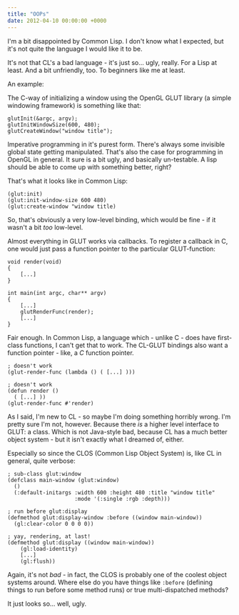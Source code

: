 ```yaml
---
title: "OOPs"
date: 2012-04-10 00:00:00 +0000
---
```

I'm a bit disappointed by Common Lisp. I don't know what I expected, but
it's not quite the language I would like it to be.

It's not that CL's a bad language - it's just so... ugly, really.
For a Lisp at least. And a bit unfriendly, too. To beginners like me
at least.

An example:

The C-way of initializing a window using the OpenGL GLUT library (a
simple windowing framework) is something like that:

    glutInit(&argc, argv);
    glutInitWindowSize(600, 480);
    glutCreateWindow("window title");

Imperative programming in it's purest form. There's always some invisible
global state getting manipulated. That's also the case for programming in
OpenGL in general. It sure is a bit ugly, and basically un-testable.
A lisp should be able to come up with something better, right?

That's what it looks like in Common Lisp:

    (glut:init)
    (glut:init-window-size 600 480)
    (glut:create-window "window title)

So, that's obviously a very low-level binding, which would be fine -
if it wasn't a bit *too* low-level.

Almost everything in GLUT works via callbacks. To register a callback in C,
one would just pass a function pointer to the particular GLUT-function:

    void render(void)
    {
        [...]
    }

    int main(int argc, char** argv)
    {
        [...]
        glutRenderFunc(render);
        [...]
    }

Fair enough. In Common Lisp, a language which - unlike C - does have
first-class functions, I can't get that to work. The CL-GLUT bindings also
want a function pointer - like, a *C* function pointer.

    ; doesn't work
    (glut-render-func (lambda () ( [...] )))

    ; doesn't work
    (defun render ()
      ( [...] ))
    (glut-render-func #'render)

As I said, I'm new to CL - so maybe I'm doing something horribly wrong.
I'm pretty sure I'm not, however. Because there *is* a higher level
interface to GLUT: a class. Which is not Java-style bad, because CL has
a much better object system - but it isn't exactly what I dreamed of, either.

Especially so since the CLOS (Common Lisp Object System) is, like CL in
general, quite verbose:

    ; sub-class glut:window
    (defclass main-window (glut:window)
      ()
      (:default-initargs :width 600 :height 480 :title "window title"
                         :mode '(:single :rgb :depth)))

    ; run before glut:display
    (defmethod glut:display-window :before ((window main-window))
      (gl:clear-color 0 0 0 0))

    ; yay, rendering, at last!
    (defmethod glut:display ((window main-window))
        (gl:load-identity)
        [...]
        (gl:flush))

Again, it's not *bad* - in fact, the CLOS is probably one of the coolest
object systems around. Where else do you have things like `:before`
(defining things to run before some method runs) or true multi-dispatched
methods?

It just looks so... well, ugly.

